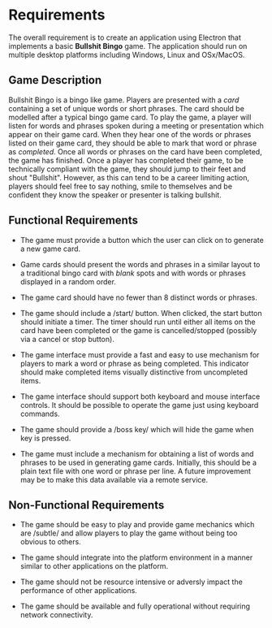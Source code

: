 # Requirements

The overall requirement is to create an application using Electron that implements a basic **Bullshit Bingo** game. The application should run on multiple desktop platforms including Windows, Linux and OSx/MacOS.

## Game Description

Bullshit Bingo is a bingo like game. Players are presented with a *card*
containing a set of unique words or short phrases. The card should be modelled
after a typical bingo game card. To play the game, a player will listen for words and phrases spoken during a meeting or presentation which appear on their game card. When they hear one of the words or phrases listed on their game card, they should be able to mark that word or phrase as *completed*. Once all words or phrases on the card have been completed, the game has finished. Once a player has completed
their game, to be technically compliant with the game, they should jump to their feet and shout "Bullshit". However, as this can tend to be a career limiting action, players should feel free to say nothing, smile to themselves and be confident they know the speaker or presenter is talking bullshit.

## Functional Requirements

- The game must provide a button which the user can click on to generate a new
  game card.

- Game cards should present the words and phrases in a similar layout to a
  traditional bingo card with *blank* spots and with words or phrases displayed
  in a random order.

- The game card should have no fewer than 8 distinct words or phrases.

- The game should include a /start/ button. When clicked, the start button       should
  initiate a timer. The timer should run until either all items on the card have
  been completed or the game is cancelled/stopped (possibly via a cancel or stop button).

- The game interface must provide a fast and easy to use mechanism for players   to mark a word or phrase as being completed. This indicator should make        completed items
  visually distinctive from uncompleted items.

- The game interface should support both keyboard and mouse interface controls.
  It should be possible to operate the game just using keyboard commands.

- The game should provide a /boss key/ which will hide the game when key is      pressed.

- The game must include a mechanism for obtaining a list of words and phrases
  to be used in generating game cards. Initially, this should be a plain text file with   one word or phrase per line. A future improvement may be to make this data available
  via a remote service.

## Non-Functional Requirements

- The game should be easy to play and provide game mechanics which are /subtle/
  and allow players to play the game without being too obvious to others.

- The game should integrate into the platform environment in a manner similar
  to other applications on the platform.

- The game should not be resource intensive or adversly impact the performance   of other applications.

- The game should be available and fully operational without requiring network
  connectivity.